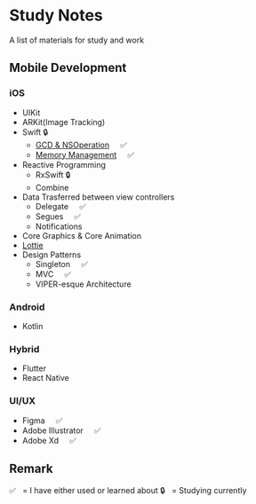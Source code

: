 # Study Notes
A list of materials for study and work

## Mobile Development

### iOS
- UIKit     
- ARKit(Image Tracking)  
- Swift  🔒
    - [GCD & NSOperation](Swifty&#32;Notes/GCD&#32;&&#32;NSOperation.md)  &nbsp; &nbsp; ✅
    - [Memory Management](Automatic&#32;Reference&#32;Counting&#32;(ARC).md)  &nbsp; &nbsp;  ✅
- Reactive Programming
    - RxSwift 🔒
    - Combine
- Data Trasferred between view controllers
    - Delegate  &nbsp; &nbsp; ✅
    - Segues  &nbsp; &nbsp;  ✅
    - Notifications
- Core Graphics & Core Animation
- <a href="http://airbnb.io/lottie/#/README">Lottie</a>
- Design Patterns
   - Singleton   &nbsp; &nbsp; ✅
   - MVC   &nbsp; &nbsp; ✅
   - VIPER-esque Architecture

### Android
 - Kotlin
 
### Hybrid 
- Flutter
- React Native

### UI/UX
- Figma  &nbsp; &nbsp;  ✅
- Adobe Illustrator  &nbsp; &nbsp;  ✅
- Adobe Xd  &nbsp; &nbsp;  ✅


## Remark
✅  &nbsp; = I have either used or learned about
🔒  &nbsp; = Studying currently
